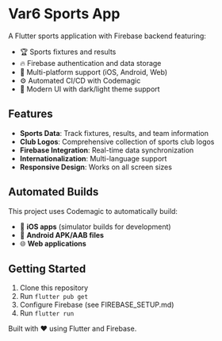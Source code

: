 # Var6 Sports App

A Flutter sports application with Firebase backend featuring:

- 🏆 Sports fixtures and results
- 🔥 Firebase authentication and data storage  
- 📱 Multi-platform support (iOS, Android, Web)
- ⚙️ Automated CI/CD with Codemagic
- 🎨 Modern UI with dark/light theme support

## Features

- **Sports Data**: Track fixtures, results, and team information
- **Club Logos**: Comprehensive collection of sports club logos
- **Firebase Integration**: Real-time data synchronization
- **Internationalization**: Multi-language support
- **Responsive Design**: Works on all screen sizes

## Automated Builds

This project uses Codemagic to automatically build:
- 📱 **iOS apps** (simulator builds for development)
- 🤖 **Android APK/AAB files** 
- 🌐 **Web applications**

## Getting Started

1. Clone this repository
2. Run `flutter pub get`
3. Configure Firebase (see FIREBASE_SETUP.md)
4. Run `flutter run`

Built with ❤️ using Flutter and Firebase.
